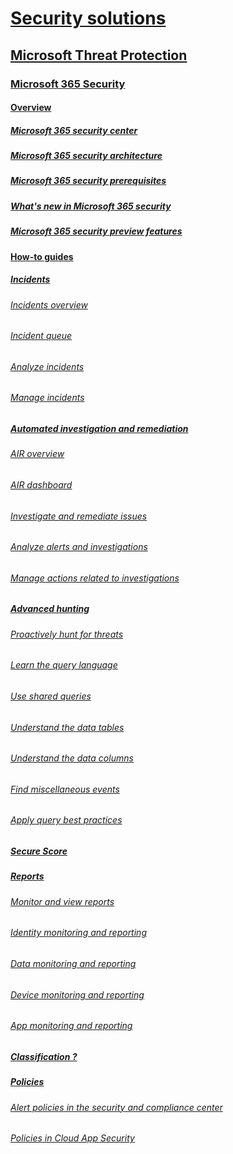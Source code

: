# [Security solutions](index.md)
## [Microsoft Threat Protection](microsoft-threat-protection.md)
### [Microsoft 365 Security]()

#### [Overview]()
##### [Microsoft 365 security center](overview-security-center.md)
##### [Microsoft 365 security architecture](mtp-components.md)
##### [Microsoft 365 security prerequisites](mtp-prerequisites.md)
##### [What's new in Microsoft 365 security](mtp-whats-new.md)
##### [Microsoft 365 security preview features](mtp-preview.md)

#### [How-to guides]()
##### [Incidents]()
###### [Incidents overview](incidents-overview.md)
###### [Incident queue](incident-queue.md)
###### [Analyze incidents](analyze-incidents.md)
###### [Manage incidents](manage-incidents.md)

##### [Automated investigation and remediation]()
###### [AIR overview](autoir-overview.md)
###### [AIR dashboard](autoir-dashboard-overview.md)
###### [Investigate and remediate issues](mtp-autoir.md)
###### [Analyze alerts and investigations](analyze-autoir.md)
###### [Manage actions related to investigations](autoir-actions.md)

##### [Advanced hunting]()
###### [Proactively hunt for threats](advanced-hunting.md)
###### [Learn the query language](advanced-hunting-language-overview.md)
###### [Use shared queries](advanced-hunting-shared-queries.md)
###### [Understand the data tables](advanced-hunting-schema-tables.md)
###### [Understand the data columns](advanced-hunting-column-reference.md)
###### [Find miscellaneous events](advanced-hunting-misc-events.md)
###### [Apply query best practices](advanced-hunting-best-practices.md)

##### [Secure Score](microsoft-secure-score.md)

##### [Reports]()
###### [Monitor and view reports](monitoring-and-reporting.md)
###### [Identity monitoring and reporting](monitor-and-report-identities.md)
###### [Data monitoring and reporting](monitor-data.md)
###### [Device monitoring and reporting](monitor-devices.md)
###### [App monitoring and reporting](monitor-apps.md)

##### [Classification ?](https://docs.microsoft.com/office365/securitycompliance/labels)

##### [Policies]()
###### [Alert policies in the security and compliance center](https://docs.microsoft.com/office365/securitycompliance/alert-policies)
###### [Policies in Cloud App Security](https://docs.microsoft.com/cloud-app-security/control)


























